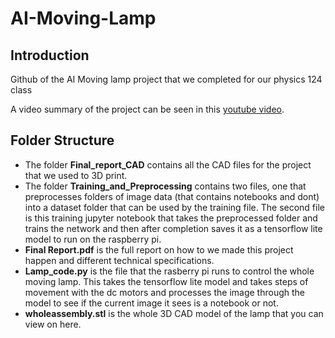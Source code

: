 # AI-Moving-Lamp

## Introduction
Github of the AI Moving lamp project that we completed for our physics 124 class

A video summary of the project can be seen in this [youtube video](https://youtu.be/8-hrm-s7x8I).


## Folder Structure

- The folder **Final_report_CAD** contains all the CAD files for the project that we used to 3D print.
- The folder **Training_and_Preprocessing** contains two files, one that preprocesses folders of image data (that contains notebooks and dont) into a dataset folder that can be used by the training file. The second file is this training jupyter notebook that takes the preprocessed folder and trains the network and then after completion saves it as a tensorflow lite model to run on the raspberry pi.
- **Final Report.pdf** is the full report on how to we made this project happen and different technical specifications.
- **Lamp_code.py** is the file that the rasberry pi runs to control the whole moving lamp. This takes the tensorflow lite model and takes steps of movement with the dc motors and processes the image through the model to see if the current image it sees is a notebook or not.
- **wholeassembly.stl** is the whole 3D CAD model of the lamp that you can view on here.


